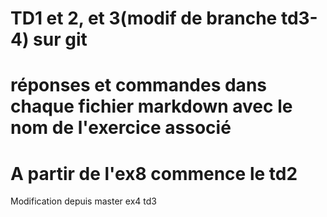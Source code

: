 # TD1 et 2, et 3(modif de branche td3-4) sur git
# réponses et commandes dans chaque fichier markdown avec le nom de l'exercice associé

# A partir de l'ex8 commence le td2

Modification depuis master ex4 td3
